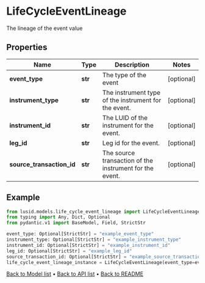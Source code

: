 # LifeCycleEventLineage

The lineage of the event value
## Properties
Name | Type | Description | Notes
------------ | ------------- | ------------- | -------------
**event_type** | **str** | The type of the event | [optional] 
**instrument_type** | **str** | The instrument type of the instrument for the event. | [optional] 
**instrument_id** | **str** | The LUID of the instrument for the event. | [optional] 
**leg_id** | **str** | Leg id for the event. | [optional] 
**source_transaction_id** | **str** | The source transaction of the instrument for the event. | [optional] 
## Example

```python
from lusid.models.life_cycle_event_lineage import LifeCycleEventLineage
from typing import Any, Dict, Optional
from pydantic.v1 import BaseModel, Field, StrictStr

event_type: Optional[StrictStr] = "example_event_type"
instrument_type: Optional[StrictStr] = "example_instrument_type"
instrument_id: Optional[StrictStr] = "example_instrument_id"
leg_id: Optional[StrictStr] = "example_leg_id"
source_transaction_id: Optional[StrictStr] = "example_source_transaction_id"
life_cycle_event_lineage_instance = LifeCycleEventLineage(event_type=event_type, instrument_type=instrument_type, instrument_id=instrument_id, leg_id=leg_id, source_transaction_id=source_transaction_id)

```

[Back to Model list](../README.md#documentation-for-models) &#8226; [Back to API list](../README.md#documentation-for-api-endpoints) &#8226; [Back to README](../README.md)

